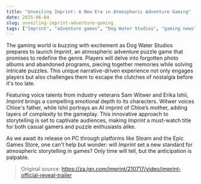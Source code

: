 ```yaml
---
title: "Unveiling Imprint: A New Era in Atmospheric Adventure Gaming"
date: 2025-06-04
slug: unveiling-imprint-adventure-gaming
tags: ["Imprint", "adventure games", "Dog Water Studios", "gaming news"]
---
```


The gaming world is buzzing with excitement as Dog Water Studios prepares to launch *Imprint*, an atmospheric adventure puzzle game that promises to redefine the genre. Players will delve into forgotten photo albums and abandoned programs, piecing together memories while solving intricate puzzles. This unique narrative-driven experience not only engages players but also challenges them to escape the clutches of nostalgia before it's too late.

Featuring voice talents from industry veterans Sam Witwer and Erika Ishii, *Imprint* brings a compelling emotional depth to its characters. Witwer voices Chloe's father, while Ishii portrays an AI imprint of Chloe’s mother, adding layers of complexity to the gameplay. This innovative approach to storytelling is set to captivate audiences, making *Imprint* a must-watch title for both casual gamers and puzzle enthusiasts alike.

As we await its release on PC through platforms like Steam and the Epic Games Store, one can't help but wonder: will *Imprint* set a new standard for atmospheric storytelling in games? Only time will tell, but the anticipation is palpable.

> Original source: https://za.ign.com/imprint/210717/video/imprint-official-reveal-trailer